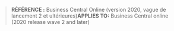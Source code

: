 > <span data-ttu-id="adfd3-101">**RÉFÉRENCE :** Business Central Online (version 2020, vague de lancement 2 et ultérieures)</span><span class="sxs-lookup"><span data-stu-id="adfd3-101">**APPLIES TO:** Business Central online (2020 release wave 2 and later)</span></span>